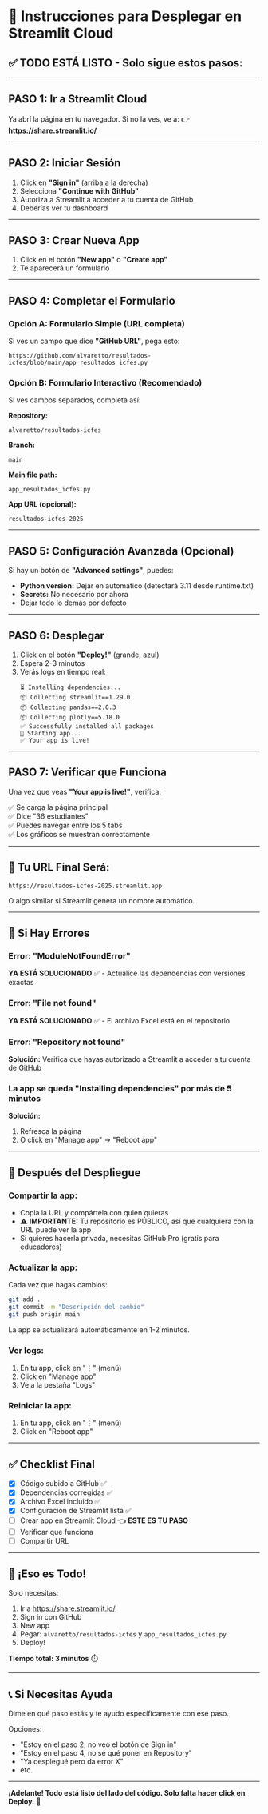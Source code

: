 # 🚀 Instrucciones para Desplegar en Streamlit Cloud

## ✅ TODO ESTÁ LISTO - Solo sigue estos pasos:

---

## PASO 1: Ir a Streamlit Cloud

Ya abrí la página en tu navegador. Si no la ves, ve a:
👉 **https://share.streamlit.io/**

---

## PASO 2: Iniciar Sesión

1. Click en **"Sign in"** (arriba a la derecha)
2. Selecciona **"Continue with GitHub"**
3. Autoriza a Streamlit a acceder a tu cuenta de GitHub
4. Deberías ver tu dashboard

---

## PASO 3: Crear Nueva App

1. Click en el botón **"New app"** o **"Create app"**
2. Te aparecerá un formulario

---

## PASO 4: Completar el Formulario

### Opción A: Formulario Simple (URL completa)

Si ves un campo que dice **"GitHub URL"**, pega esto:

```
https://github.com/alvaretto/resultados-icfes/blob/main/app_resultados_icfes.py
```

### Opción B: Formulario Interactivo (Recomendado)

Si ves campos separados, completa así:

**Repository:**
```
alvaretto/resultados-icfes
```

**Branch:**
```
main
```

**Main file path:**
```
app_resultados_icfes.py
```

**App URL (opcional):**
```
resultados-icfes-2025
```

---

## PASO 5: Configuración Avanzada (Opcional)

Si hay un botón de **"Advanced settings"**, puedes:

- **Python version:** Dejar en automático (detectará 3.11 desde runtime.txt)
- **Secrets:** No necesario por ahora
- Dejar todo lo demás por defecto

---

## PASO 6: Desplegar

1. Click en el botón **"Deploy!"** (grande, azul)
2. Espera 2-3 minutos
3. Verás logs en tiempo real:
   ```
   ⏳ Installing dependencies...
   📦 Collecting streamlit==1.29.0
   📦 Collecting pandas==2.0.3
   📦 Collecting plotly==5.18.0
   ✅ Successfully installed all packages
   🚀 Starting app...
   ✅ Your app is live!
   ```

---

## PASO 7: Verificar que Funciona

Una vez que veas **"Your app is live!"**, verifica:

✅ Se carga la página principal  
✅ Dice "36 estudiantes"  
✅ Puedes navegar entre los 5 tabs  
✅ Los gráficos se muestran correctamente  

---

## 🎯 Tu URL Final Será:

```
https://resultados-icfes-2025.streamlit.app
```

O algo similar si Streamlit genera un nombre automático.

---

## 🐛 Si Hay Errores

### Error: "ModuleNotFoundError"
**YA ESTÁ SOLUCIONADO** ✅ - Actualicé las dependencias con versiones exactas

### Error: "File not found"
**YA ESTÁ SOLUCIONADO** ✅ - El archivo Excel está en el repositorio

### Error: "Repository not found"
**Solución:** Verifica que hayas autorizado a Streamlit a acceder a tu cuenta de GitHub

### La app se queda "Installing dependencies" por más de 5 minutos
**Solución:** 
1. Refresca la página
2. O click en "Manage app" → "Reboot app"

---

## 📱 Después del Despliegue

### Compartir la app:
- Copia la URL y compártela con quien quieras
- ⚠️ **IMPORTANTE:** Tu repositorio es PÚBLICO, así que cualquiera con la URL puede ver la app
- Si quieres hacerla privada, necesitas GitHub Pro (gratis para educadores)

### Actualizar la app:
Cada vez que hagas cambios:
```bash
git add .
git commit -m "Descripción del cambio"
git push origin main
```
La app se actualizará automáticamente en 1-2 minutos.

### Ver logs:
1. En tu app, click en "⋮" (menú)
2. Click en "Manage app"
3. Ve a la pestaña "Logs"

### Reiniciar la app:
1. En tu app, click en "⋮" (menú)
2. Click en "Reboot app"

---

## ✅ Checklist Final

- [x] Código subido a GitHub ✅
- [x] Dependencias corregidas ✅
- [x] Archivo Excel incluido ✅
- [x] Configuración de Streamlit lista ✅
- [ ] Crear app en Streamlit Cloud 👈 **ESTE ES TU PASO**
- [ ] Verificar que funciona
- [ ] Compartir URL

---

## 🎉 ¡Eso es Todo!

Solo necesitas:
1. Ir a https://share.streamlit.io/
2. Sign in con GitHub
3. New app
4. Pegar: `alvaretto/resultados-icfes` y `app_resultados_icfes.py`
5. Deploy!

**Tiempo total: 3 minutos** ⏱️

---

## 📞 Si Necesitas Ayuda

Dime en qué paso estás y te ayudo específicamente con ese paso.

Opciones:
- "Estoy en el paso 2, no veo el botón de Sign in"
- "Estoy en el paso 4, no sé qué poner en Repository"
- "Ya desplegué pero da error X"
- etc.

---

**¡Adelante! Todo está listo del lado del código. Solo falta hacer click en Deploy.** 🚀

